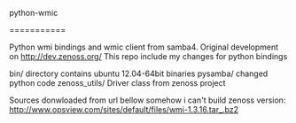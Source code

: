 python-wmic   

===========

Python wmi bindings and wmic client from samba4.
Original development on http://dev.zenoss.org/
This repo include my changes for python bindings

bin/ directory contains ubuntu 12.04-64bit binaries
pysamba/ changed python code
zenoss_utils/ Driver class from zenoss project

Sources donwloaded from url bellow somehow i can't build zenoss version:
http://www.opsview.com/sites/default/files/wmi-1.3.16.tar_.bz2